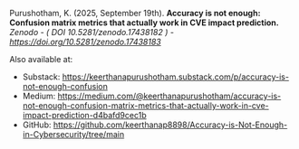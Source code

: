   Purushotham, K. (2025, September 19th). **Accuracy is not enough: Confusion matrix metrics that actually work in CVE impact prediction.** *Zenodo - ( DOI 10.5281/zenodo.17438182 ) - https://doi.org/10.5281/zenodo.17438183*
  
  Also available at:
  - Substack: https://keerthanapurushotham.substack.com/p/accuracy-is-not-enough-confusion
  - Medium: https://medium.com/@keerthanapurushotham/accuracy-is-not-enough-confusion-matrix-metrics-that-actually-work-in-cve-impact-prediction-d4bafd9cec1b  
  - GitHub: https://github.com/keerthanap8898/Accuracy-is-Not-Enough-in-Cybersecurity/tree/main
